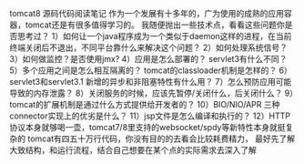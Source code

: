 tomcat8 源码代码阅读笔记 作为一个发展有十多年的，广为使用的成熟的应用容器，tomcat还是有很多值得学习的。
我随便抛出一些技术点，看看这些问题你是否思考过？
1）如何让一个java程序成为一个类似于daemon这样的进程，在当前终端关闭后不退出，不同平台靠什么来解决这个问题？
2）如何处理系统信号？
3）如何做监控？是否使用jmx?
4）应用是怎么部署的？
servlet3有什么不同？
5）多个应用之间是怎么相互隔离的？
tomcat的classloader机制是怎样的？
6）servlet3和servlet3.1 新增的异步和非阻塞特性有什么用？
7）怎么预防应用可能导致的内存泄露？
8）关闭服务的时候，应该先暂停/关闭什么，后关闭什么？
9）tomcat的扩展机制是通过什么方式提供给开发者的？
10）BIO/NIO/APR 三种connector实现上的优劣是什么？
11）jsp文件是怎么编译和执行的？
12）HTTP协议本身就够喝一壶，tomcat7/8里支持的websocket/spdy等新特性本身就挺复杂的
tomcat有四五十万行代码，你没有目的的去看会比较耗费精力，
最好先了解大致结构，和运行流程，结合自己想要在某个点的实际需求去深入了解